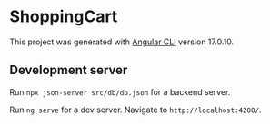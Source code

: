 # ShoppingCart

This project was generated with [Angular CLI](https://github.com/angular/angular-cli) version 17.0.10.

## Development server

Run `npx json-server src/db/db.json` for a backend server.

Run `ng serve` for a dev server. Navigate to `http://localhost:4200/`.
